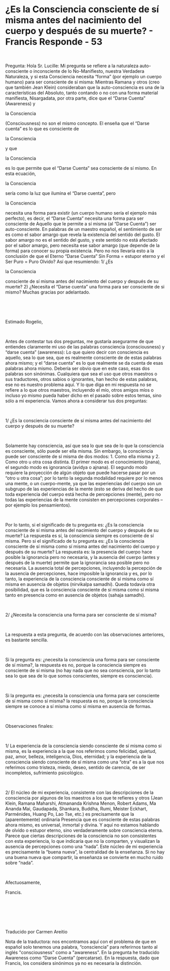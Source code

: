 # ¿Es la Consciencia consciente de sí misma antes del nacimiento del cuerpo y después de su muerte? - Francis Responde - 53


&nbsp; 




Pregunta: Hola Sr. Lucille: Mi pregunta se refiere a la naturaleza auto-consciente o inconsciente de lo No-Manifiesto, nuestra Verdadera Naturaleza, y si esta Consciencia necesita &ldquo;forma&rdquo; (por ejemplo un cuerpo humano) para ser consciente de s&iacute; misma: Mientras Ramana y otros (creo que tambi&eacute;n Jean Klein) consideraban que la auto-consciencia es una de la caracter&iacute;sticas del Absoluto, tanto contando o no con una forma material manifiesta, Nisargadata, por otra parte, dice que el &ldquo;Darse Cuenta&rdquo; (Awareness) y 





la Consciencia




 (Consciousness) no son el mismo concepto. El ense&ntilde;a que el &ldquo;Darse cuenta&rdquo; es lo que es consciente de 




la Consciencia




 y que 




la Consciencia




 es lo que permite que el &ldquo;Darse Cuenta&rdquo; sea consciente de s&iacute; mismo. En esta ecuaci&oacute;n, 




la Consciencia




 ser&iacute;a como la luz que ilumina el &ldquo;Darse cuenta&rdquo;, pero 




la Consciencia




 necesita una forma para existir (un cuerpo humano ser&iacute;a el ejemplo m&aacute;s perfecto), es decir, el &ldquo;Darse Cuenta&rdquo; necesita una forma para ser consciente de Aquello que le permite a s&iacute; misma (al &ldquo;Darse Cuenta&rdquo;) ser auto-consciente. En palabras de un maestro espa&ntilde;ol, el sentimiento de ser es como el sabor amargo que revela la existencia del sentido del gusto. El sabor amargo no es el sentido del gusto, y este sentido no est&aacute; afectado por el sabor amargo, pero necesita ese sabor amargo (que depende de la forma) para conocer su propia existencia. Pero no nos llevar&iacute;a esto a la conclusi&oacute;n de que el Eterno &ldquo;Darse Cuenta&rdquo; Sin Forma = estupor eterno y el Ser Puro = Puro Olvido? As&iacute; que resumiendo: 1/ &iquest;Es 




la Consciencia





 consciente de s&iacute; misma antes del nacimiento del cuerpo y despu&eacute;s de su muerte? 2) &iquest;Necesita el &ldquo;Darse cuenta&rdquo; una forma para ser consciente de si mismo? Muchas gracias por adelantado.






&nbsp;







&nbsp;






Estimado Rogelio,






&nbsp;






Antes de contestar tus dos preguntas, me gustar&iacute;a asegurarme de que entiendes claramente mi uso de las palabras consciencia (consciousness) y &ldquo;darse cuenta&rdquo; (awareness): Lo que quiero decir con consciencia es aquello, sea lo que sea, que es realmente consciente de de estas palabras ahora mismo; y el &ldquo;darse cuenta&rdquo; es lo que realmente se da cuenta de esas palabras ahora mismo. Deber&iacute;a ser obvio que en este caso, esas dos palabras son sin&oacute;nimas. Cualquiera que sea el uso que otros maestros o sus traductores, otros sabios o ignorantes, han hecho de estas palabras, ese no es nuestro problema aqu&iacute;. Y lo que diga en mi respuesta no se refiere a lo que otros maestros, incluyendo el m&iacute;o, otros amigos m&iacute;os o incluso yo mismo pueda haber dicho en el pasado sobre estos temas, sino s&oacute;lo a mi experiencia. Vamos ahora a considerar tus dos preguntas:






&nbsp;






1/ &iquest;Es la consciencia consciente de s&iacute; misma antes del nacimiento del cuerpo y despu&eacute;s de su muerte?






&nbsp;






Solamente hay consciencia, as&iacute; que sea lo que sea de lo que la consciencia es consciente, s&oacute;lo puede ser ella misma. Sin embargo, la consciencia puede ser consciente de s&iacute; misma de dos modos: 1. Como ella misma y 2. Como otro u otra cosa distinta. El primer modo es el conocimiento (jnana), el segundo modo es ignorancia (avidya o ajnana). El segundo modo requiere la proyecci&oacute;n de alg&uacute;n objeto que puede hacerse pasar por un &ldquo;otro u otra cosa&rdquo;; por lo tanto la segunda modalidad requiere por lo menos una mente, o un cuerpo-mente, ya que las experiencias del cuerpo son un subgrupo de las experiencias de la mente (esto se deriva del hecho de que toda experiencia del cuerpo est&aacute; hecha de percepciones (mente), pero no todas las experiencias de la mente consisten en percepciones corporales &ndash; por ejemplo los pensamientos).






&nbsp;






Por lo tanto, si el significado de tu pregunta es: &iquest;Es la consciencia consciente de s&iacute; misma antes del nacimiento del cuerpo y despu&eacute;s de su muerte? La respuesta es s&iacute;, la consciencia siempre es consciente de s&iacute; misma. Pero si el significado de tu pregunta es: &iquest;Es la consciencia consciente de s&iacute; misma como s&iacute; misma antes del nacimiento del cuerpo y despu&eacute;s de su muerte? La respuesta es: la presencia del cuerpo hace posible la ignorancia pero no necesaria, y la ausencia del cuerpo (antes y despu&eacute;s de la muerte) permite que la ignorancia sea posible pero no necesaria. La ausencia total de percepciones, incluyendo la percepci&oacute;n de la ausencia de percepciones, hace imposible la ignorancia y es, por lo tanto, la experiencia de la consciencia consciente de s&iacute; misma como s&iacute; misma en ausencia de objetos (nirvikalpa samadhi). Queda todav&iacute;a otra posibilidad, que es la consciencia consciente de s&iacute; misma como s&iacute; misma tanto en presencia como en ausencia de objetos (sahaja samadhi).






&nbsp;






2/ &iquest;Necesita la consciencia una forma para ser consciente de s&iacute; misma?






&nbsp;






La respuesta a esta pregunta, de acuerdo con las observaciones anteriores, es bastante sencilla.






&nbsp;






Si la pregunta es: &iquest;necesita la consciencia una forma para ser consciente de s&iacute; misma?, la respuesta es no, porque la consciencia siempre es consciente de s&iacute; misma (no hay nada que no sea consciencia, por lo tanto sea lo que sea de lo que somos conscientes, siempre es consciencia).






&nbsp;






Si la pregunta es: &iquest;necesita la consciencia una forma para ser consciente de s&iacute; misma como s&iacute; misma? la respuesta es no, porque la consciencia siempre se conoce a s&iacute; misma como s&iacute; misma en ausencia de formas.






&nbsp;






Observaciones finales:






&nbsp;






1/ La experiencia de la consciencia siendo consciente de s&iacute; misma como si misma, es la experiencia a la que nos referimos como felicidad, quietud, paz, amor, belleza, inteligencia, Dios, eternidad; y la experiencia de la consciencia siendo consciente de s&iacute; misma como una &ldquo;otra&rdquo; es a la que nos referimos como tristeza, miedo, deseo, sentido de carencia, de ser incompletos, sufrimiento psicol&oacute;gico.






&nbsp;






2/ El n&uacute;cleo de mi experiencia, consistente con las descripciones de la consciencia por algunos de los maestros a los que te refieres y otros (Jean Klein, Ramana Maharshi, Atmananda Krishna Menon, Robert Adams, Ma Ananda Mai, Gaudapada, Shankara, Buddha, Rumi, Meister Eckhart, Parm&eacute;nides, Huang Po, Lao Tse, etc.) es precisamente que la (aparentemente) ordinaria Presencia que es consciente de estas palabras ahora mismo, es universal, inmortal y divina. Y aqu&iacute; no estamos hablando de olvido o estupor eterno, sino verdaderamente sobre consciencia eterna. Parece que ciertas descripciones de la consciencia no son consistentes con esta experiencia, lo que indicar&iacute;a que no la comparten, y visualizan la ausencia de percepciones como una &ldquo;nada&rdquo;. Este n&uacute;cleo de mi experiencia es precisamente la &ldquo;buena nueva&rdquo;, la centralidad de la ense&ntilde;anza. Si no hay una buena nueva que compartir, la ense&ntilde;anza se convierte en mucho ruido sobre &ldquo;nada&rdquo;.






&nbsp;






Afectuosamente, 





Francis.






&nbsp;







&nbsp;







&nbsp;






Traducido por Carmen Areitio





Nota de la traductora: nos encontramos aqu&iacute; con el problema de que en espa&ntilde;ol solo tenemos una palabra, &ldquo;consciencia&rdquo; para referirnos tanto al ingl&eacute;s &quot;consciousness&quot; como a &quot;awareness&quot;. En la pregunta he traducido Awareness como &ldquo;Darse Cuenta&rdquo; (percatarse). En la respuesta, dado que Francis, los considera sin&oacute;nimos ya no es necesaria la distinci&oacute;n.






